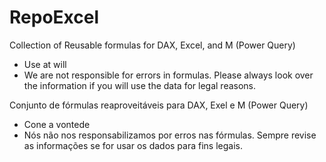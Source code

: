 # RepoExcel
Collection of Reusable formulas for DAX, Excel, and M (Power Query)
* Use at will
* We are not responsible for errors in formulas. Please always look over the information if you will use the data for legal reasons.

Conjunto de fórmulas reaproveitáveis para DAX, Exel e M (Power Query)
* Cone a vontede
* Nós não nos responsabilizamos por erros nas fórmulas. Sempre revise as informações se for usar os dados para fins legais.

